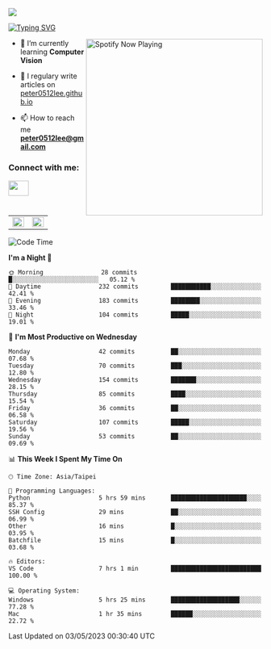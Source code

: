 ![](https://komarev.com/ghpvc/?username=peter0512lee&color=ff69b4)

[![Typing SVG](https://readme-typing-svg.herokuapp.com?color=F742BA&size=22&lines=Hi!+I'm+JYL)](https://git.io/typing-svg)

[<img src="https://spotify-now-playing.peter0512lee.vercel.app/api/spotify-playing" alt="Spotify Now Playing" width="350" align="right" />](https://open.spotify.com/user/21iyoswqgnkoe7peuesmqnhgy)

- 🌱 I’m currently learning **Computer Vision**

- 📝 I regulary write articles on [peter0512lee.github.io](https://peter0512lee.github.io/)

- 📫 How to reach me **peter0512lee@gmail.com**

<h3 align="left">Connect with me:</h3>
<p align="left">
<a href="https://linkedin.com/in/jie-ying-li-b43a1416b" target="blank"><img align="center" src="https://raw.githubusercontent.com/rahuldkjain/github-profile-readme-generator/master/src/images/icons/Social/linked-in-alt.svg" height="30" width="40" /></a>
<!-- <a href="https://fb.com/peter0512lee" target="blank"><img align="center" src="https://raw.githubusercontent.com/rahuldkjain/github-profile-readme-generator/master/src/images/icons/Social/facebook.svg" alt="peter0512lee" height="30" width="40" /></a> -->
<!-- <a href="https://instagram.com/etiquette_ying" target="blank"><img align="center" src="https://raw.githubusercontent.com/rahuldkjain/github-profile-readme-generator/master/src/images/icons/Social/instagram.svg" alt="etiquette_ying" height="30" width="40" /></a> -->
<!-- <a href="https://medium.com/@peter0512lee" target="blank"><img align="center" src="https://raw.githubusercontent.com/rahuldkjain/github-profile-readme-generator/master/src/images/icons/Social/medium.svg" alt="@peter0512lee" height="30" width="40" /></a> -->
</p>

<table><tr><td valign="top" width="50%">

<img src="https://github-readme-stats-sigma-five.vercel.app/api?username=peter0512lee&hide_border=true&show_icons=true&locale=en&layout=compact&theme=dracula" align="left" style="width: 100%" />

</td><td valign="top" width="50%">

<img src="https://github-readme-stats-sigma-five.vercel.app/api/top-langs?username=peter0512lee&hide_border=true&show_icons=true&locale=en&layout=compact&theme=dracula" align="left" style="width: 100%" />

</td></tr></table>  

<!--START_SECTION:waka-->
![Code Time](http://img.shields.io/badge/Code%20Time-1%2C014%20hrs%203%20mins-blue)

**I'm a Night 🦉** 

```text
🌞 Morning                28 commits          █░░░░░░░░░░░░░░░░░░░░░░░░   05.12 % 
🌆 Daytime                232 commits         ███████████░░░░░░░░░░░░░░   42.41 % 
🌃 Evening                183 commits         ████████░░░░░░░░░░░░░░░░░   33.46 % 
🌙 Night                  104 commits         █████░░░░░░░░░░░░░░░░░░░░   19.01 % 
```
📅 **I'm Most Productive on Wednesday** 

```text
Monday                   42 commits          ██░░░░░░░░░░░░░░░░░░░░░░░   07.68 % 
Tuesday                  70 commits          ███░░░░░░░░░░░░░░░░░░░░░░   12.80 % 
Wednesday                154 commits         ███████░░░░░░░░░░░░░░░░░░   28.15 % 
Thursday                 85 commits          ████░░░░░░░░░░░░░░░░░░░░░   15.54 % 
Friday                   36 commits          ██░░░░░░░░░░░░░░░░░░░░░░░   06.58 % 
Saturday                 107 commits         █████░░░░░░░░░░░░░░░░░░░░   19.56 % 
Sunday                   53 commits          ██░░░░░░░░░░░░░░░░░░░░░░░   09.69 % 
```


📊 **This Week I Spent My Time On** 

```text
🕑︎ Time Zone: Asia/Taipei

💬 Programming Languages: 
Python                   5 hrs 59 mins       █████████████████████░░░░   85.37 % 
SSH Config               29 mins             ██░░░░░░░░░░░░░░░░░░░░░░░   06.99 % 
Other                    16 mins             █░░░░░░░░░░░░░░░░░░░░░░░░   03.95 % 
Batchfile                15 mins             █░░░░░░░░░░░░░░░░░░░░░░░░   03.68 % 

🔥 Editors: 
VS Code                  7 hrs 1 min         █████████████████████████   100.00 % 

💻 Operating System: 
Windows                  5 hrs 25 mins       ███████████████████░░░░░░   77.28 % 
Mac                      1 hr 35 mins        ██████░░░░░░░░░░░░░░░░░░░   22.72 % 
```


 Last Updated on 03/05/2023 00:30:40 UTC
<!--END_SECTION:waka-->


<!--
**peter0512lee/peter0512lee** is a ✨ _special_ ✨ repository because its `README.md` (this file) appears on your GitHub profile.

